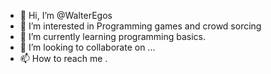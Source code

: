 - 👋 Hi, I’m @WalterEgos
- 👀 I’m interested in Programming games and crowd sorcing 
- 🌱 I’m currently learning programming basics. 
- 💞️ I’m looking to collaborate on ...
- 📫 How to reach me .

